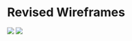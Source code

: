 # Revised Wireframes
![](https://alycaito.github.io/portfolio/New_Wireframe_2.PNG)
![](https://alycaito.github.io/portfolio/New_Wireframe_1.PNG)

